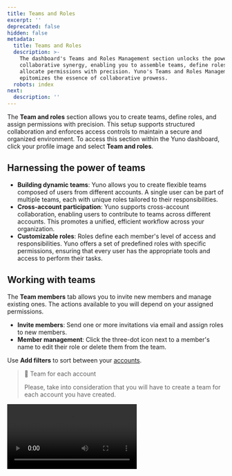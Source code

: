 ```yaml
---
title: Teams and Roles
excerpt: ''
deprecated: false
hidden: false
metadata:
  title: Teams and Roles
  description: >-
    The dashboard's Teams and Roles Management section unlocks the power of
    collaborative synergy, enabling you to assemble teams, define roles, and
    allocate permissions with precision. Yuno's Teams and Roles Management
    epitomizes the essence of collaborative prowess.
  robots: index
next:
  description: ''
---
```

The **Team and roles** section allows you to create teams, define roles, and assign permissions with precision. This setup supports structured collaboration and enforces access controls to maintain a secure and organized environment. To access this section within the Yuno dashboard, click your profile image and select **Team and roles**.

## Harnessing the power of teams

* **Building dynamic teams**: Yuno allows you to create flexible teams composed of users from different accounts. A single user can be part of multiple teams, each with unique roles tailored to their responsibilities.
* **Cross-account participation**: Yuno supports cross-account collaboration, enabling users to contribute to teams across different accounts. This promotes a unified, efficient workflow across your organization.
* **Customizable roles**: Roles define each member's level of access and responsibilities. Yuno offers a set of predefined roles with specific permissions, ensuring that every user has the appropriate tools and access to perform their tasks.

## Working with teams

The **Team members** tab allows you to invite new members and manage existing ones. The actions available to you will depend on your assigned permissions.

* **Invite members**: Send one or more invitations via email and assign roles to new members.
* **Member management**: Click the three-dot icon next to a member's name to edit their role or delete them from the team.

Use **Add filters** to sort between your [accounts](https://docs.y.uno/docs/account-management).

> 📘 Team for each account
>
> Please, take into consideration that you will have to create a team for each account you have created.

<Video src="https://github.com/writechoiceorg/yuno-images/raw/main/doc/yourPaymentsOperationSystem/team_and_rols-v2.mp4" />

## The dynamics of roles

Defining clear roles and permissions strengthens the security of your operations. Each team member works within a specific scope, reducing the risk of accidental errors or unauthorized access. Roles give individuals the access they need to do their jobs efficiently, while keeping workflows organized and secure.

There are two types of roles in Yuno:

* **Default roles**: Yuno offers a set of predefined roles, each encapsulating a distinct array of permissions. These default roles serve as a foundation for streamlined team functioning.
* **Custom role creation**: Yuno's flexibility extends to crafting custom roles. Tailor permissions to suit your precise requirements, allowing your teams to function optimally while adhering to the principle of least privilege.

There are 6 types of default roles:

| Roles     | Description                                                                        |
| :-------- | :--------------------------------------------------------------------------------- |
| Admin     | An Admin user has access to all features in the dashboard.                         |
| Agent     | An Agent user can view and take actions on payments.                               |
| Developer | A Developer user can view and take actions on integrations and webhooks.           |
| Read only | A Read-only user can view all features in the dashboard.                           |
| Custodian | Assign this role when you invite Yuno team experts to join your team.              |
| IAM Admin | Users with this role manage access and security settings like SSO, MFA, and roles. |

The **Roles management** tab shows the permissions assigned to each role. Select **Create role** to define custom roles tailored to your team's specific needs.

<Image align="center" src="https://files.readme.io/9d84cbf80d0179fe25cf559b896b93061e2e3b99c4c71778f8e39421a8f3d509-teams_and_roles.png" />

## Creating custom roles

To create a custom role, navigate to the **Roles management** tab and select **Create role**. You can then define the role name, description, and assign specific permissions for each environment according to your team's needs.

Yuno's **Create role** feature provides enhanced flexibility for role management by allowing you to create custom roles with environment-specific permissions. This feature enables you to define precise access controls for different environments, promoting better security and operational control.

### Environment-specific configuration

For each permission, you can independently configure access for:

* **Sandbox environment**: Perfect for testing and development activities
* **Production environment**: For live operations and sensitive data

This granular control allows you to create roles where users might have full access in sandbox for testing purposes, but restricted access in production for security reasons.

### Available permissions

The custom role creation interface includes these permissions:

* **Insights** - Access to actionable payment insights
* **Payments** - View and operate payments, manage payment links
* **Payouts** - View payouts and transaction details
* **Reconciliation** - View settlement reports
* **Connections** - View and manage payment connections
* **Routing** - View and manage processing routes
* **Checkout builder** - View and build checkout configurations
* **Developers** - View and manage account keys
* **Webhooks** - View and manage webhooks
* **Accounts** - Manage account settings
* **Team and roles** - View and manage team members and roles
* **Risk conditions** - View and manage rules and lists
* **Audit logs** - View dashboard, API, and monitor logs
* **Security** - Manage 2FA and SSO configurations
